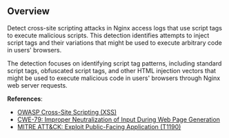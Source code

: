 ## Overview

Detect cross-site scripting attacks in Nginx access logs that use script tags to execute malicious scripts. This detection identifies attempts to inject script tags and their variations that might be used to execute arbitrary code in users' browsers.

The detection focuses on identifying script tag patterns, including standard script tags, obfuscated script tags, and other HTML injection vectors that might be used to execute malicious code in users' browsers through Nginx web server requests.

**References**:
- [OWASP Cross-Site Scripting (XSS)](https://owasp.org/www-community/attacks/xss/)
- [CWE-79: Improper Neutralization of Input During Web Page Generation](https://cwe.mitre.org/data/definitions/79.html)
- [MITRE ATT&CK: Exploit Public-Facing Application (T1190)](https://attack.mitre.org/techniques/T1190/) 